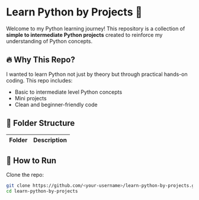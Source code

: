 # Learn Python by Projects 🐍

Welcome to my Python learning journey! This repository is a collection of **simple to intermediate Python projects** created to reinforce my understanding of Python concepts.

## 🔥 Why This Repo?

I wanted to learn Python not just by theory but through practical hands-on coding. This repo includes:
- Basic to intermediate level Python concepts
- Mini projects
- Clean and beginner-friendly code

## 📂 Folder Structure

| Folder | Description |
|--------|-------------|
<!--
| `01_Hello_World` | Your very first Python program |
| `02_Basic_Programs` | Simple programs using conditionals and loops |
| `03_String_Programs` | String manipulation and operations |
| `04_List_Tuple_Dictionary` | Use of Python's built-in data structures |
| `05_File_Handling` | Reading and writing to files |
| `06_Functions_Modules` | Functions and custom modules |
| `07_OOP_Basics` | Object-Oriented Programming examples |
| `08_Error_Handling` | Try-except and custom exceptions |
| `09_Mini_Projects` | CLI-based practical mini projects |
--->

## 🚀 How to Run

Clone the repo:
```bash
git clone https://github.com/<your-username>/learn-python-by-projects.git
cd learn-python-by-projects
